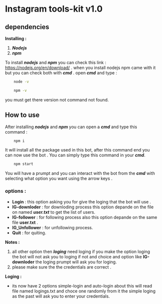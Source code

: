 # Instagram tools-kit v1.0

## dependencies
**Installing :**
1. ***Nodejs***
2. ***npm***

To install ***nodejs*** and ***npm*** you can check this link : https://nodejs.org/en/download/ .
when you install nodejs npm came with it but you can check both with ***cmd*** .
open ***cmd*** and type :
```bash
	node -v
```
```bash
	npm -v
```
you must get there version not command not found.

## How to use
After installing ***nodejs*** and ***npm*** you can open a ***cmd*** and type this command :
```bash
	npm i
```
It will install all the package used in this bot, after this command end you can now use the bot .
You can simply type this command in your ***cmd***.
```bash
	npm start
```
You will have a prumpt and you can interact with the bot from the ***cmd*** with selecting what option you want using the  arrow keys .
### options :
* **Login** : this option asking you for give the loging that the bot will use .
*  **IG-downloder** : for downloding process this option depande on the file on named ***user.txt***  to get the list of users.
*  **IG-follower** : for following process also this option depande on the same file **user.txt** .
*  **IG_Unfollower** : for unfollowing process.
*  **Quit** : for quiting.

**Notes :** 
1.	all other option then ***loging*** need loging if you make the option loging the bot will not ask you to loging if not and choice and option like  **IG-downloder** the loging prumpt will ask you for loging.
2.	please make sure the the credentials are correct .

**Loging :**
* its now have 2 options simple-login and auto-login about this will read file named logings.txt and choce one randomly from it the simple loging as the past will ask you to enter your credentials.